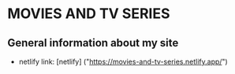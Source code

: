 # MOVIES AND TV SERIES

## General information about my site

* netlify link: [netlify] ("https://movies-and-tv-series.netlify.app/")
